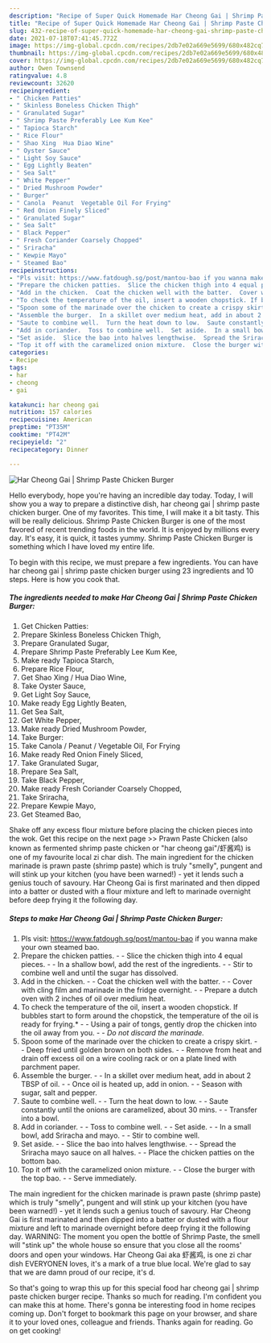 ```yaml
---
description: "Recipe of Super Quick Homemade Har Cheong Gai | Shrimp Paste Chicken Burger"
title: "Recipe of Super Quick Homemade Har Cheong Gai | Shrimp Paste Chicken Burger"
slug: 432-recipe-of-super-quick-homemade-har-cheong-gai-shrimp-paste-chicken-burger
date: 2021-07-18T07:41:45.772Z
image: https://img-global.cpcdn.com/recipes/2db7e02a669e5699/680x482cq70/har-cheong-gai-shrimp-paste-chicken-burger-recipe-main-photo.jpg
thumbnail: https://img-global.cpcdn.com/recipes/2db7e02a669e5699/680x482cq70/har-cheong-gai-shrimp-paste-chicken-burger-recipe-main-photo.jpg
cover: https://img-global.cpcdn.com/recipes/2db7e02a669e5699/680x482cq70/har-cheong-gai-shrimp-paste-chicken-burger-recipe-main-photo.jpg
author: Owen Townsend
ratingvalue: 4.8
reviewcount: 32620
recipeingredient:
- " Chicken Patties"
- " Skinless Boneless Chicken Thigh"
- " Granulated Sugar"
- " Shrimp Paste Preferably Lee Kum Kee"
- " Tapioca Starch"
- " Rice Flour"
- " Shao Xing  Hua Diao Wine"
- " Oyster Sauce"
- " Light Soy Sauce"
- " Egg Lightly Beaten"
- " Sea Salt"
- " White Pepper"
- " Dried Mushroom Powder"
- " Burger"
- " Canola  Peanut  Vegetable Oil For Frying"
- " Red Onion Finely Sliced"
- " Granulated Sugar"
- " Sea Salt"
- " Black Pepper"
- " Fresh Coriander Coarsely Chopped"
- " Sriracha"
- " Kewpie Mayo"
- " Steamed Bao"
recipeinstructions:
- "Pls visit: https://www.fatdough.sg/post/mantou-bao if you wanna make your own steamed bao."
- "Prepare the chicken patties.  Slice the chicken thigh into 4 equal pieces.  In a shallow bowl, add the rest of the ingredients.  Stir to combine well and until the sugar has dissolved."
- "Add in the chicken.  Coat the chicken well with the batter.  Cover with cling film and marinade in the fridge overnight.  Prepare a dutch oven with 2 inches of oil over medium heat."
- "To check the temperature of the oil, insert a wooden chopstick. If bubbles start to form around the chopstick, the temperature of the oil is ready for frying.*  Using a pair of tongs, gently drop the chicken into the oil away from you.  *Do not discard the marinade.*"
- "Spoon some of the marinade over the chicken to create a crispy skirt.  Deep fried until golden brown on both sides.  Remove from heat and drain off excess oil on a wire cooling rack or on a plate lined with parchment paper."
- "Assemble the burger.  In a skillet over medium heat, add in about 2 TBSP of oil.  Once oil is heated up, add in onion.  Season with sugar, salt and pepper."
- "Saute to combine well.  Turn the heat down to low.  Saute constantly until the onions are caramelized, about 30 mins.  Transfer into a bowl."
- "Add in coriander.  Toss to combine well.  Set aside.  In a small bowl, add Sriracha and mayo.  Stir to combine well."
- "Set aside.  Slice the bao into halves lengthwise.  Spread the Sriracha mayo sauce on all halves.  Place the chicken patties on the bottom bao."
- "Top it off with the caramelized onion mixture.  Close the burger with the top bao.  Serve immediately."
categories:
- Recipe
tags:
- har
- cheong
- gai

katakunci: har cheong gai 
nutrition: 157 calories
recipecuisine: American
preptime: "PT35M"
cooktime: "PT42M"
recipeyield: "2"
recipecategory: Dinner

---
```



![Har Cheong Gai | Shrimp Paste Chicken Burger](https://img-global.cpcdn.com/recipes/2db7e02a669e5699/680x482cq70/har-cheong-gai-shrimp-paste-chicken-burger-recipe-main-photo.jpg)

Hello everybody, hope you're having an incredible day today. Today, I will show you a way to prepare a distinctive dish, har cheong gai | shrimp paste chicken burger. One of my favorites. This time, I will make it a bit tasty. This will be really delicious.
 Shrimp Paste Chicken Burger is one of the most favored of recent trending foods in the world. It is enjoyed by millions every day. It's easy, it is quick, it tastes yummy.  Shrimp Paste Chicken Burger is something which I have loved my entire life.


To begin with this recipe, we must prepare a few ingredients. You can have har cheong gai | shrimp paste chicken burger using 23 ingredients and 10 steps. Here is how you cook that.

<!--inarticleads1-->

##### The ingredients needed to make Har Cheong Gai | Shrimp Paste Chicken Burger:

1. Get  Chicken Patties:
1. Prepare  Skinless Boneless Chicken Thigh,
1. Prepare  Granulated Sugar,
1. Prepare  Shrimp Paste Preferably Lee Kum Kee,
1. Make ready  Tapioca Starch,
1. Prepare  Rice Flour,
1. Get  Shao Xing / Hua Diao Wine,
1. Take  Oyster Sauce,
1. Get  Light Soy Sauce,
1. Make ready  Egg Lightly Beaten,
1. Get  Sea Salt,
1. Get  White Pepper,
1. Make ready  Dried Mushroom Powder,
1. Take  Burger:
1. Take  Canola / Peanut / Vegetable Oil, For Frying
1. Make ready  Red Onion Finely Sliced,
1. Take  Granulated Sugar,
1. Prepare  Sea Salt,
1. Take  Black Pepper,
1. Make ready  Fresh Coriander Coarsely Chopped,
1. Take  Sriracha,
1. Prepare  Kewpie Mayo,
1. Get  Steamed Bao,


Shake off any excess flour mixture before placing the chicken pieces into the wok. Get this recipe on the next page &gt;&gt; Prawn Paste Chicken (also known as fermented shrimp paste chicken or &#34;har cheong gai&#34;/虾酱鸡) is one of my favourite local zi char dish. The main ingredient for the chicken marinade is prawn paste (shrimp paste) which is truly &#34;smelly&#34;, pungent and will stink up your kitchen (you have been warned!) - yet it lends such a genius touch of savoury. Har Cheong Gai is first marinated and then dipped into a batter or dusted with a flour mixture and left to marinade overnight before deep frying it the following day. 

<!--inarticleads2-->

##### Steps to make Har Cheong Gai | Shrimp Paste Chicken Burger:

1. Pls visit: https://www.fatdough.sg/post/mantou-bao if you wanna make your own steamed bao.
1. Prepare the chicken patties. -  - Slice the chicken thigh into 4 equal pieces. -  - In a shallow bowl, add the rest of the ingredients. -  - Stir to combine well and until the sugar has dissolved.
1. Add in the chicken. -  - Coat the chicken well with the batter. -  - Cover with cling film and marinade in the fridge overnight. -  - Prepare a dutch oven with 2 inches of oil over medium heat.
1. To check the temperature of the oil, insert a wooden chopstick. If bubbles start to form around the chopstick, the temperature of the oil is ready for frying.* -  - Using a pair of tongs, gently drop the chicken into the oil away from you. -  - *Do not discard the marinade.*
1. Spoon some of the marinade over the chicken to create a crispy skirt. -  - Deep fried until golden brown on both sides. -  - Remove from heat and drain off excess oil on a wire cooling rack or on a plate lined with parchment paper.
1. Assemble the burger. -  - In a skillet over medium heat, add in about 2 TBSP of oil. -  - Once oil is heated up, add in onion. -  - Season with sugar, salt and pepper.
1. Saute to combine well. -  - Turn the heat down to low. -  - Saute constantly until the onions are caramelized, about 30 mins. -  - Transfer into a bowl.
1. Add in coriander. -  - Toss to combine well. -  - Set aside. -  - In a small bowl, add Sriracha and mayo. -  - Stir to combine well.
1. Set aside. -  - Slice the bao into halves lengthwise. -  - Spread the Sriracha mayo sauce on all halves. -  - Place the chicken patties on the bottom bao.
1. Top it off with the caramelized onion mixture. -  - Close the burger with the top bao. -  - Serve immediately.


The main ingredient for the chicken marinade is prawn paste (shrimp paste) which is truly &#34;smelly&#34;, pungent and will stink up your kitchen (you have been warned!) - yet it lends such a genius touch of savoury. Har Cheong Gai is first marinated and then dipped into a batter or dusted with a flour mixture and left to marinade overnight before deep frying it the following day. WARNING: The moment you open the bottle of Shrimp Paste, the smell will &#34;stink up&#34; the whole house so ensure that you close all the rooms&#39; doors and open your windows. Har Cheong Gai aka 虾酱鸡, is one zi char dish EVERYONEN loves, it&#39;s a mark of a true blue local. We&#39;re glad to say that we are damn proud of our recipe, it&#39;s d. 

So that's going to wrap this up for this special food har cheong gai | shrimp paste chicken burger recipe. Thanks so much for reading. I'm confident you can make this at home. There's gonna be interesting food in home recipes coming up. Don't forget to bookmark this page on your browser, and share it to your loved ones, colleague and friends. Thanks again for reading. Go on get cooking!
